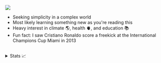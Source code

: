<p align="left">
  <img src="https://skillicons.dev/icons?i=go,docker,typescript,python,javascript,react,linux,bash,github,neovim,git,mysql,postgresql" />
</p>

- Seeking simplicity in a complex world
- Most likely learning something new as you're reading this
- Heavy interest in climate 🌎, health 🫀, and education 📚
- Fun fact: I saw Cristiano Ronaldo score a freekick at the International Champions Cup Miami in 2013
<br/>
<details>
  <summary>Stats 📈</summary>
<img src="https://github-readme-stats-lake-gamma.vercel.app/api?username=tomrod10&count_private=true&hide_border=true&show_icons=true&theme=github_dark_dimmed">
<img src="https://github-readme-stats-lake-gamma.vercel.app/api/top-langs/?username=tomrod10&layout=compact&theme=github_dark_dimmed&hide_border=true&count_private=true&langs_count=5&hide=Makefile,Tcl,Tex">
</details>
<!--
Instead of Blog Posts, I can add a contributions section
with all the open-source projects that I've contributed to
-->
